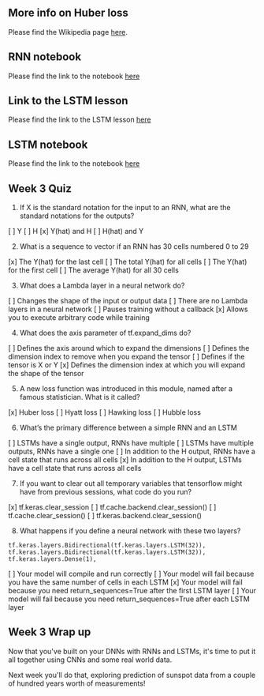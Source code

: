 ## More info on Huber loss
Please find the Wikipedia page [here](https://en.wikipedia.org/wiki/Huber_loss).

## RNN notebook
Please find the link to the notebook [here](https://colab.research.google.com/github/lmoroney/dlaicourse/blob/master/TensorFlow%20In%20Practice/Course%204%20-%20S%2BP/S%2BP%20Week%203%20Lesson%202%20-%20RNN.ipynb)

## Link to the LSTM lesson
Please find the link to the LSTM lesson [here](https://www.coursera.org/lecture/nlp-sequence-models/long-short-term-memory-lstm-KXoay)

## LSTM notebook
Please find the link to the notebook [here](https://colab.research.google.com/github/lmoroney/dlaicourse/blob/master/TensorFlow%20In%20Practice/Course%204%20-%20S%2BP/S%2BP%20Week%203%20Lesson%204%20-%20LSTM.ipynb)


## Week 3 Quiz

1. If X is the standard notation for the input to an RNN, what are the standard notations for the outputs?

[ ] Y
[ ] H
[x] Y(hat) and H
[ ] H(hat) and Y

2. What is a sequence to vector if an RNN has 30 cells numbered 0 to 29

[x] The Y(hat) for the last cell
[ ] The total Y(hat) for all cells
[ ] The Y(hat) for the first cell
[ ] The average Y(hat) for all 30 cells

3. What does a Lambda layer in a neural network do?

[ ] Changes the shape of the input or output data
[ ] There are no Lambda layers in a neural network
[ ] Pauses training without a callback
[x] Allows you to execute arbitrary code while training

4. What does the axis parameter of tf.expand_dims do?

[ ] Defines the axis around which to expand the dimensions
[ ] Defines the dimension index to remove when you expand the tensor
[ ] Defines if the tensor is X or Y
[x] Defines the dimension index at which you will expand the shape of the tensor

5. A new loss function was introduced in this module, named after a famous statistician. What is it called?

[x] Huber loss
[ ] Hyatt loss
[ ] Hawking loss
[ ] Hubble loss

6. What’s the primary difference between a simple RNN and an LSTM

[ ] LSTMs have a single output, RNNs have multiple
[ ] LSTMs have multiple outputs, RNNs have a single one
[ ] In addition to the H output, RNNs have a cell state that runs across all cells
[x] In addition to the H output, LSTMs have a cell state that runs across all cells

7. If you want to clear out all temporary variables that tensorflow might have from previous sessions, what code do you run?

[x] tf.keras.clear_session
[ ] tf.cache.backend.clear_session()
[ ] tf.cache.clear_session()
[ ] tf.keras.backend.clear_session() 

8. What happens if you define a neural network with these two layers?

```
tf.keras.layers.Bidirectional(tf.keras.layers.LSTM(32)),
tf.keras.layers.Bidirectional(tf.keras.layers.LSTM(32)),
tf.keras.layers.Dense(1),
```

[ ] Your model will compile and run correctly
[ ] Your model will fail because you have the same number of cells in each LSTM
[x] Your model will fail because you need return_sequences=True after the first LSTM layer
[ ] Your model will fail because you need return_sequences=True after each LSTM layer

## Week 3 Wrap up
Now that you've built on your DNNs with RNNs and LSTMs, it's time to put it all together using CNNs and some real world data.

Next week you'll do that, exploring prediction of sunspot data from a couple of hundred years worth of measurements!